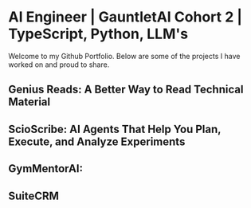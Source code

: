 # AI Engineer | GauntletAI Cohort 2 | TypeScript, Python, LLM's

Welcome to my Github Portfolio. Below are some of the projects I have worked on and proud to share. 

## Genius Reads: A Better Way to Read Technical Material 

## ScioScribe: AI Agents That Help You Plan, Execute, and Analyze Experiments 

## GymMentorAI:  

## SuiteCRM 
